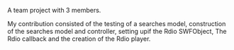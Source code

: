 A team project with 3 members.

My contribution consisted of the testing of a searches model, construction of the searches model and controller, setting upif the Rdio SWFObject, The Rdio callback and the creation of the Rdio player.
